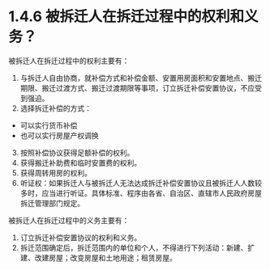 # 1.4.6 被拆迁人在拆迁过程中的权利和义务？

被拆迁人在拆迁过程中的权利主要有：
1. 与拆迁人自由协商，就补偿方式和补偿金额、安置用房面积和安置地点、搬迁期限、搬迁过渡方式、搬迁过渡期限等事项，订立拆迁补偿安置协议，不应受到强迫。
2. 选择拆迁补偿的方式：
  - 可以实行货币补偿
  - 也可以实行房屋产权调换
3. 按照补偿协议获得足额补偿的权利。
4. 获得搬迁补助费和临时安置费的权利。
5. 获得周转用房的权利。
6. 听证权：如果拆迁人与被拆迁人无法达成拆迁补偿安置协议且被拆迁人人数较多时，应当进行听证。具体标准、程序由各省、自治区、直辖市人民政府房屋拆迁管理部门规定。

被拆迁人在拆迁过程中的义务主要有：
1. 订立拆迁补偿安置协议的权利和义务。
2. 拆迁范围确定后，拆迁范围内的单位和个人，不得进行下列活动：新建、扩建、改建房屋；改变房屋和土地用途；租赁房屋。
